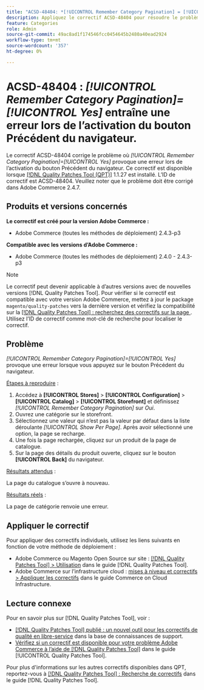 ```yaml
---
title: "ACSD-48404: *[!UICONTROL Remember Category Pagination] = [!UICONTROL Yes]* entraîne une erreur lors de l’activation du bouton Précédent du navigateur"
description: Appliquez le correctif ACSD-48404 pour résoudre le problème Adobe Commerce où *[!UICONTROL Remember Category Pagination] = [!UICONTROL Yes]* provoque une erreur lors de l’activation du bouton Précédent du navigateur.
feature: Categories
role: Admin
source-git-commit: 49ac8ad1f174546fcc0454645b2480a40ead2924
workflow-type: tm+mt
source-wordcount: '357'
ht-degree: 0%

---
```


# ACSD-48404 : *[!UICONTROL Remember Category Pagination]=[!UICONTROL Yes]* entraîne une erreur lors de l’activation du bouton Précédent du navigateur.

Le correctif ACSD-48404 corrige le problème où *[!UICONTROL Remember Category Pagination]=[!UICONTROL Yes]* provoque une erreur lors de l’activation du bouton Précédent du navigateur. Ce correctif est disponible lorsque [[!DNL Quality Patches Tool (QPT)]](https://experienceleague.adobe.com/en/docs/commerce-knowledge-base/kb/announcements/commerce-announcements/magento-quality-patches-released-new-tool-to-self-serve-quality-patches) 1.1.27 est installé. L’ID de correctif est ACSD-48404. Veuillez noter que le problème doit être corrigé dans Adobe Commerce 2.4.7.

## Produits et versions concernés

**Le correctif est créé pour la version Adobe Commerce :**

* Adobe Commerce (toutes les méthodes de déploiement) 2.4.3-p3

**Compatible avec les versions d’Adobe Commerce :**

* Adobe Commerce (toutes les méthodes de déploiement) 2.4.0 - 2.4.3-p3

>[!NOTE]
>
>Le correctif peut devenir applicable à d’autres versions avec de nouvelles versions [!DNL Quality Patches Tool]. Pour vérifier si le correctif est compatible avec votre version Adobe Commerce, mettez à jour le package `magento/quality-patches` vers la dernière version et vérifiez la compatibilité sur la [[!DNL Quality Patches Tool] : recherchez des correctifs sur la page ](https://experienceleague.adobe.com/tools/commerce-quality-patches/index.html). Utilisez l’ID de correctif comme mot-clé de recherche pour localiser le correctif.

## Problème

*[!UICONTROL Remember Category Pagination]=[!UICONTROL Yes]* provoque une erreur lorsque vous appuyez sur le bouton Précédent du navigateur.


<u>Étapes à reproduire</u> :

1. Accédez à **[!UICONTROL Stores]** > **[!UICONTROL Configuration]** > **[!UICONTROL Catalog]** > **[!UICONTROL Storefront]** et définissez *[!UICONTROL Remember Category Pagination]* sur *Oui*.
1. Ouvrez une catégorie sur le storefront.
1. Sélectionnez une valeur qui n’est pas la valeur par défaut dans la liste déroulante *[!UICONTROL Show Per Page]*. Après avoir sélectionné une option, la page se recharge.
1. Une fois la page rechargée, cliquez sur un produit de la page de catalogue.
1. Sur la page des détails du produit ouverte, cliquez sur le bouton **[!UICONTROL Back]** du navigateur.

<u>Résultats attendus</u> :

La page du catalogue s’ouvre à nouveau.

<u>Résultats réels</u> :

La page de catégorie renvoie une erreur.

## Appliquer le correctif

Pour appliquer des correctifs individuels, utilisez les liens suivants en fonction de votre méthode de déploiement :

* Adobe Commerce ou Magento Open Source sur site : [[!DNL Quality Patches Tool] > Utilisation](https://experienceleague.adobe.com/docs/commerce-operations/tools/quality-patches-tool/usage.html) dans le guide [!DNL Quality Patches Tool].
* Adobe Commerce sur l’infrastructure cloud : [mises à niveau et correctifs > Appliquer les correctifs](https://experienceleague.adobe.com/docs/commerce-cloud-service/user-guide/develop/upgrade/apply-patches.html) dans le guide Commerce on Cloud Infrastructure.

## Lecture connexe

Pour en savoir plus sur [!DNL Quality Patches Tool], voir :

* [[!DNL Quality Patches Tool] publié : un nouvel outil pour les correctifs de qualité en libre-service](https://experienceleague.adobe.com/en/docs/commerce-knowledge-base/kb/announcements/commerce-announcements/magento-quality-patches-released-new-tool-to-self-serve-quality-patches) dans la base de connaissances de support.
* [Vérifiez si un correctif est disponible pour votre problème Adobe Commerce à l’aide de  [!DNL Quality Patches Tool]](/help/tools/quality-patches-tool/patches-available-in-qpt/check-patch-for-magento-issue-with-magento-quality-patches.md) dans le guide [!UICONTROL Quality Patches Tool].


Pour plus d&#39;informations sur les autres correctifs disponibles dans QPT, reportez-vous à [[!DNL Quality Patches Tool] : Recherche de correctifs](https://experienceleague.adobe.com/tools/commerce-quality-patches/index.html) dans le guide [!DNL Quality Patches Tool].
